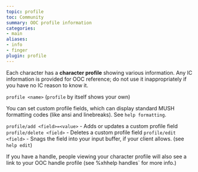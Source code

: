 ```yaml
---
topic: profile
toc: Community
summary: OOC profile information
categories:
- main
aliases:
- info
- finger
plugin: profile
---
```

Each character has a **character profile** showing various information.  Any IC information is provided for OOC reference; do not use it inappropriately if you have no IC reason to know it.

`profile <name>`  (`profile` by itself shows your own)

You can set custom profile fields, which can display standard MUSH formatting codes (like ansi and linebreaks).  See `help formatting`.   

`profile/add <field>=<value>` - Adds or updates a custom profile field
`profile/delete <field>` - Deletes a custom profile field
`profile/edit <field>` - Snags the field into your input buffer, if
       your client allows.  (see `help edit`)

If you have a handle, people viewing your character profile will also see a link to your OOC handle profile (see %xhhelp handles` for more info.)
